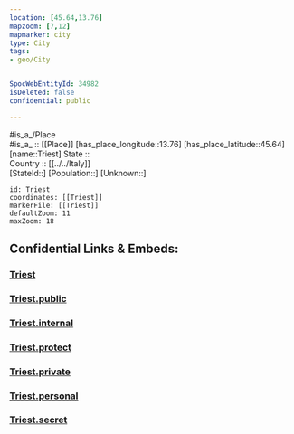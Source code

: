 ```yaml
---
location: [45.64,13.76] 
mapzoom: [7,12] 
mapmarker: city 
type: City
tags:
- geo/City


SpocWebEntityId: 34982
isDeleted: false
confidential: public

---
```

#is_a_/Place  
#is_a_ :: [[Place]] 
[has_place_longitude::13.76] 
[has_place_latitude::45.64] 
[name::Triest] 
State ::  
Country :: [[../../Italy]]  
[StateId::] 
[Population::] 
[Unknown::] 


```leaflet
id: Triest
coordinates: [[Triest]] 
markerFile: [[Triest]] 
defaultZoom: 11 
maxZoom: 18
```


## Confidential Links & Embeds: 

### [Triest](/_Standards/Earth/Continent/Europe/Europe~South/Italy/City/Triest.md) 

### [Triest.public](/_public/Earth/Continent/Europe/Europe~South/Italy/City/Triest.public.md) 

### [Triest.internal](/_internal/Earth/Continent/Europe/Europe~South/Italy/City/Triest.internal.md) 

### [Triest.protect](/_protect/Earth/Continent/Europe/Europe~South/Italy/City/Triest.protect.md) 

### [Triest.private](/_private/Earth/Continent/Europe/Europe~South/Italy/City/Triest.private.md) 

### [Triest.personal](/_personal/Earth/Continent/Europe/Europe~South/Italy/City/Triest.personal.md) 

### [Triest.secret](/_secret/Earth/Continent/Europe/Europe~South/Italy/City/Triest.secret.md)

